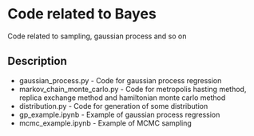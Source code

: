 # Code related to Bayes
Code related to sampling, gaussian process and so on

## Description
- gaussian_process.py - Code for gaussian process regression
- markov_chain_monte_carlo.py - Code for metropolis hasting method, replica exchange method and hamiltonian monte carlo method
- distribution.py - Code for generation of some distribution
- gp_example.ipynb - Example of gaussian process regression
- mcmc_example.ipynb - Example of MCMC sampling

